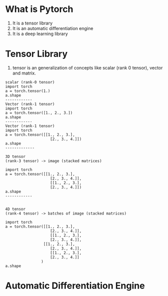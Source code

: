 # What is Pytorch
1. It is a tensor library
2. It is an automatic differentiation engine
3. It is a deep learning library

# Tensor Library
1. tensor is an generalization of concepts like scalar (rank 0 tensor), vector and matrix.

```
scalar (rank-0 tensor)
import torch
a = torch.tensor(1.)
a.shape
------------
Vector (rank-1 tensor)
import torch
a = torch.tensor([1., 2., 3.])
a.shape
------------
Vector (rank-1 tensor)
import torch
a = torch.tensor([[1., 2., 3.],
                    [2., 3., 4.]])
a.shape
-------------

3D tensor
(rank-3 tensor) -> image (stacked matrices)

import torch
a = torch.tensor([[1., 2., 3.],
                    [2., 3., 4.]],
                    [[1., 2., 3.],
                    [2., 3., 4.]])
a.shape
------------


4D tensor
(rank-4 tensor) -> batches of image (stacked matrices)

import torch
a = torch.tensor([[1., 2., 3.],
                    [2., 3., 4.]],
                    [[1., 2., 3.],
                    [2., 3., 4.]],
                 [[1., 2., 3.],
                    [2., 3., 4.]],
                    [[1., 2., 3.],
                    [2., 3., 4.]]
                )
a.shape
```

# Automatic Differentiation Engine
